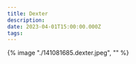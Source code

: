 ```yaml
---
title: Dexter
description: 
date: 2023-04-01T15:00:00.000Z
tags: 
---
```

{% image "./141081685.dexter.jpeg", "" %}
